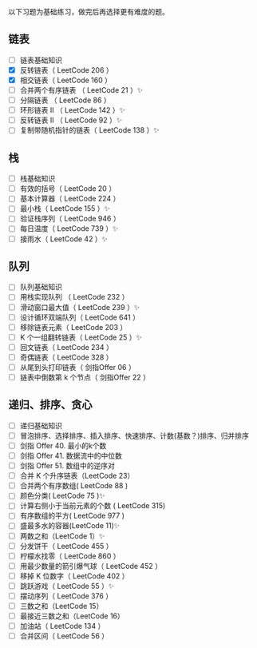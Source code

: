 以下习题为基础练习，做完后再选择更有难度的题。  
## 链表
- [ ] 链表基础知识  
- [x] 反转链表（ LeetCode 206 ）  
- [x] 相交链表（ LeetCode 160 ）  
- [ ] 合并两个有序链表 （ LeetCode 21 ）✨  
- [ ] 分隔链表 （ LeetCode 86 ）  
- [ ] 环形链表 II （ LeetCode 142 ）✨  
- [ ] 反转链表 II （ LeetCode 92 ）✨  
- [ ] 复制带随机指针的链表（ LeetCode 138 ）✨  
## 栈
- [ ] 栈基础知识  
- [ ] 有效的括号（ LeetCode 20 ）  
- [ ] 基本计算器（ LeetCode 224 ）  
- [ ] 最小栈（ LeetCode 155 ）✨  
- [ ] 验证栈序列（ LeetCode 946 ）  
- [ ] 每日温度（ LeetCode 739 ）✨  
- [ ] 接雨水（ LeetCode 42 ）✨  
## 队列
- [ ] 队列基础知识  
- [ ] 用栈实现队列 （ LeetCode 232 ）  
- [ ] 滑动窗口最大值（ LeetCode 239 ）✨  
- [ ] 设计循环双端队列（ LeetCode 641 ）  
- [ ] 移除链表元素（ LeetCode 203 ）  
- [ ] K 个一组翻转链表（ LeetCode 25 ）✨  
- [ ] 回文链表（ LeetCode 234 ）  
- [ ] 奇偶链表（ LeetCode 328 ）  
- [ ] 从尾到头打印链表（ 剑指Offer 06 ）  
- [ ] 链表中倒数第 k 个节点（ 剑指Offer 22 ）  
## 递归、排序、贪心
- [ ] 递归基础知识  
- [ ] 冒泡排序、选择排序、插入排序、快速排序、计数(基数？)排序、归并排序  
- [ ] 剑指 Offer 40. 最小的k个数  
- [ ] 剑指 Offer 41. 数据流中的中位数  
- [ ] 剑指 Offer 51. 数组中的逆序对  
- [ ] 合并 K 个升序链表（LeetCode 23）  
- [ ] 合并两个有序数组( LeetCode 88 )  
- [ ] 颜色分类( LeetCode 75 )✨  
- [ ] 计算右侧小于当前元素的个数 ( LeetCode 315)  
- [ ] 有序数组的平方( LeetCode 977 )  
- [ ] 盛最多水的容器(LeetCode 11)✨  
- [ ] 两数之和（LeetCode 1）✨  
- [ ] 分发饼干（ LeetCode 455 ）  
- [ ] 柠檬水找零（ LeetCode 860 ）  
- [ ] 用最少数量的箭引爆气球（ LeetCode 452 ）  
- [ ] 移掉 K 位数字（ LeetCode 402 ）  
- [ ] 跳跃游戏（ LeetCode 55 ）✨  
- [ ] 摆动序列（ LeetCode 376 ）  
- [ ] 三数之和（LeetCode 15）  
- [ ] 最接近三数之和（LeetCode 16）  
- [ ] 加油站（ LeetCode 134 ）  
- [ ] 合并区间（ LeetCode 56 ）  
